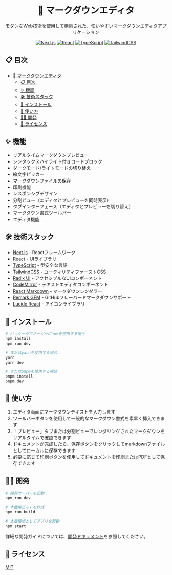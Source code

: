 <div align="center">

# 📝 マークダウンエディタ

モダンなWeb技術を使用して構築された、使いやすいマークダウンエディタアプリケーション


[![Next.js](https://img.shields.io/badge/Next.js-000000?style=for-the-badge&logo=next.js&logoColor=white)](https://nextjs.org/)
[![React](https://img.shields.io/badge/React-61DAFB?style=for-the-badge&logo=react&logoColor=black)](https://reactjs.org/)
[![TypeScript](https://img.shields.io/badge/TypeScript-3178C6?style=for-the-badge&logo=typescript&logoColor=white)](https://www.typescriptlang.org/)
[![TailwindCSS](https://img.shields.io/badge/TailwindCSS-06B6D4?style=for-the-badge&logo=tailwind-css&logoColor=white)](https://tailwindcss.com/)

</div>

## 📋 目次
- [📝 マークダウンエディタ](#-マークダウンエディタ)
  - [📋 目次](#-目次)
  - [✨ 機能](#-機能)
  - [🛠️ 技術スタック](#️-技術スタック)
  - [🚀 インストール](#-インストール)
  - [📖 使い方](#-使い方)
  - [👨‍💻 開発](#-開発)
  - [📄 ライセンス](#-ライセンス)

## ✨ 機能

- リアルタイムマークダウンプレビュー
- シンタックスハイライト付きコードブロック
- ダークモード/ライトモードの切り替え
- 絵文字ピッカー
- マークダウンファイルの保存
- 印刷機能
- レスポンシブデザイン
- 分割ビュー（エディタとプレビューを同時表示）
- タブインターフェース（エディタとプレビューを切り替え）
- マークダウン書式ツールバー
- エディタ機能

## 🛠️ 技術スタック

- [Next.js](https://nextjs.org/) - Reactフレームワーク
- [React](https://reactjs.org/) - UIライブラリ
- [TypeScript](https://www.typescriptlang.org/) - 型安全な言語
- [TailwindCSS](https://tailwindcss.com/) - ユーティリティファーストCSS
- [Radix UI](https://www.radix-ui.com/) - アクセシブルなUIコンポーネント
- [CodeMirror](https://codemirror.net/) - テキストエディタコンポーネント
- [React Markdown](https://github.com/remarkjs/react-markdown) - マークダウンレンダラー
- [Remark GFM](https://github.com/remarkjs/remark-gfm) - GitHubフレーバードマークダウンサポート
- [Lucide React](https://lucide.dev/) - アイコンライブラリ

## 🚀 インストール

```bash
# パッケージマネージャにnpmを使用する場合
npm install
npm run dev

# またはyarnを使用する場合
yarn
yarn dev

# またはpnpmを使用する場合
pnpm install
pnpm dev
```

## 📖 使い方

1. エディタ画面にマークダウンテキストを入力します
2. ツールバーボタンを使用して一般的なマークダウン書式を素早く挿入できます
3. 「プレビュー」タブまたは分割ビューでレンダリングされたマークダウンをリアルタイムで確認できます
4. ドキュメントが完成したら、保存ボタンをクリックしてmarkdownファイルとしてローカルに保存できます
5. 必要に応じて印刷ボタンを使用してドキュメントを印刷またはPDFとして保存できます


## 👨‍💻 開発

```bash
# 開発サーバーを起動
npm run dev

# 本番用ビルドを作成
npm run build

# 本番環境としてアプリを起動
npm start
```

詳細な開発ガイドについては、[開発ドキュメント](./docs/DEVELOPMENT.md)を参照してください。

## 📄 ライセンス

[MIT](https://choosealicense.com/licenses/mit/) 